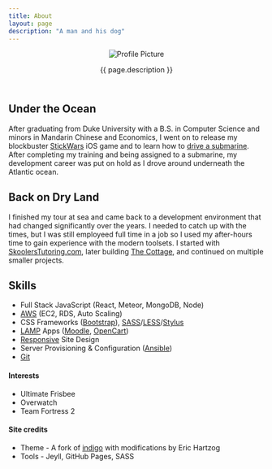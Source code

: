 ```yaml
---
title: About
layout: page
description: "A man and his dog"
---
```


<header class="header-about">

<img class="about-profile" src="{{ site.url }}{{ site.picture }}" alt="Profile Picture">

<p class="description text-center">{{ page.description }}</p>

</header>

<section class="about-content">

<h2>Under the Ocean</h2>

<p>After graduating from Duke University with a B.S. in Computer Science and minors in Mandarin Chinese and Economics, I went on to release my blockbuster <a href="/projects/stickwars">StickWars</a> iOS game and to learn how to <a href="/blog/submarine-officer">drive a submarine</a>. After completing my training and being assigned to a submarine, my development career was put on hold as I drove around underneath the Atlantic ocean.</p>

<h2>Back on Dry Land</h2>

<p>I finished my tour at sea and came back to a development environment that had changed significantly over the years. I needed to catch up with the times, but I was still employeed full time in a job so I used my after-hours time to gain experience with the modern toolsets. I started with <a href="/projects/skoolers">SkoolersTutoring.com</a>, later building <a href="/blog/thecottage">The Cottage</a>, and continued on multiple smaller projects.</p>

<h2>Skills</h2>

<ul class="skill-list">
	<li>Full Stack JavaScript (React, Meteor, MongoDB, Node)</li>
	<li><a href="/tags#aws">AWS</a> (EC2, RDS, Auto Scaling)</li>
	<li>CSS Frameworks (<a href="/tags#bootstrap">Bootstrap</a>), <a href="/tags#sass">SASS</a>/<a href="/tags#less">LESS</a>/<a href="/tags#stylus">Stylus</a></li>
    <li><a href="/tags#lamp">LAMP</a> Apps (<a href="/tags#moodle">Moodle</a>, <a href="/tags#opencart">OpenCart</a>)</li>
	<li><a href="/tags#responsive">Responsive</a> Site Design</li>
	<li>Server Provisioning & Configuration (<a href="/tags#ansible">Ansible</a>)</li>
	<li><a href="/tags#git">Git</a></li>
</ul>

<h4>Interests</h4>
<ul>
	<li>Ultimate Frisbee</li>
	<li>Overwatch</li>
	<li>Team Fortress 2</li>
</ul>

<h4>Site credits</h4>
<ul>
	<li>Theme - A fork of <a href="https://github.com/sergiokopplin/indigo">indigo</a> with modifications by Eric Hartzog</li>
	<li>Tools - Jeyll, GitHub Pages, SASS</li>
</ul>
</section>
